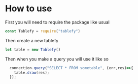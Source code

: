 # How to use
First you will need to require the package like usual
```javascript
const Tablefy = require("tablefy")
```

Then create a new tablefy
```javascript
let table = new Tablefy()
```

Then when you make a query you will use it like so
```javascript
  connection.query("SELECT * FROM sometable", (err,res)=>{
    table.draw(res);
  });
```
